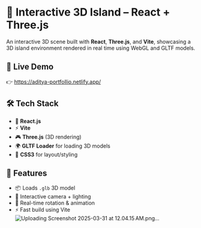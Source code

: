 # 🌴 Interactive 3D Island – React + Three.js

An interactive 3D scene built with **React**, **Three.js**, and **Vite**, showcasing a 3D island environment rendered in real time using WebGL and GLTF models.

## 🚀 Live Demo  
👉 https://aditya-portfollio.netlify.app/

## 🛠️ Tech Stack

- 🧱 **React.js**
- ⚡ **Vite**
- 🎮 **Three.js** (3D rendering)
- 🌍 **GLTF Loader** for loading 3D models
- 🎨 **CSS3** for layout/styling

## 🎯 Features

- 📦 Loads `.glb` 3D model
- 🌈 Interactive camera + lighting
- 🔁 Real-time rotation & animation
- ⚡ Fast build using Vite
![Uploading Screenshot 2025-03-31 at 12.04.15 AM.png…]()
